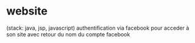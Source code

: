 # website
(stack: java, jsp, javascript) authentification via facebook pour acceder à son site avec retour du nom du compte facebook

